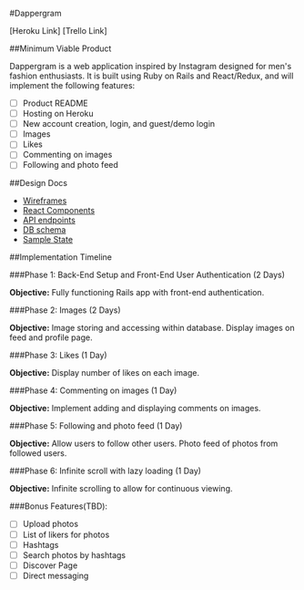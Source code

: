 #Dappergram

[Heroku Link]
[Trello Link]

##Minimum Viable Product

Dappergram is a web application inspired by Instagram designed for men's fashion enthusiasts. It is built using Ruby on Rails and React/Redux, and will implement the following features:

- [ ] Product README
- [ ] Hosting on Heroku
- [ ] New account creation, login, and guest/demo login
- [ ] Images
- [ ] Likes
- [ ] Commenting on images
- [ ] Following and photo feed

##Design Docs

* [Wireframes](../docs/wireframes)
* [React Components](../docs/component-hierarchy.md)
* [API endpoints](../docs/api-endpoints.md)
* [DB schema](../docs/schema.md)
* [Sample State](../docs/sample-state.md)

##Implementation Timeline

###Phase 1: Back-End Setup and Front-End User Authentication (2 Days)

**Objective:** Fully functioning Rails app with front-end authentication.

###Phase 2: Images (2 Days)

**Objective:** Image storing and accessing within database. Display images on feed and profile page.

###Phase 3: Likes (1 Day)

**Objective:** Display number of likes on each image.

###Phase 4: Commenting on images (1 Day)

**Objective:** Implement adding and displaying comments on images.

###Phase 5: Following and photo feed (1 Day)

**Objective:** Allow users to follow other users. Photo feed of photos from followed users.

###Phase 6: Infinite scroll with lazy loading (1 Day)

**Objective:** Infinite scrolling to allow for continuous viewing.

###Bonus Features(TBD):

- [ ] Upload photos
- [ ] List of likers for photos
- [ ] Hashtags
- [ ] Search photos by hashtags
- [ ] Discover Page
- [ ] Direct messaging
